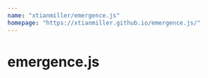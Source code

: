 ```yaml
---
name: "xtianmiller/emergence.js"
homepage: "https://xtianmiller.github.io/emergence.js/"
---
```

# emergence.js
